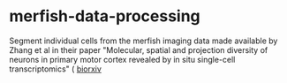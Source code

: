 # merfish-data-processing

Segment individual cells from the merfish imaging data made available by Zhang et al in their paper "Molecular, spatial and projection diversity of neurons in primary motor cortex revealed by in situ single-cell transcriptomics" ( [biorxiv](https://www.biorxiv.org/content/10.1101/2020.06.04.105700v1.full)
